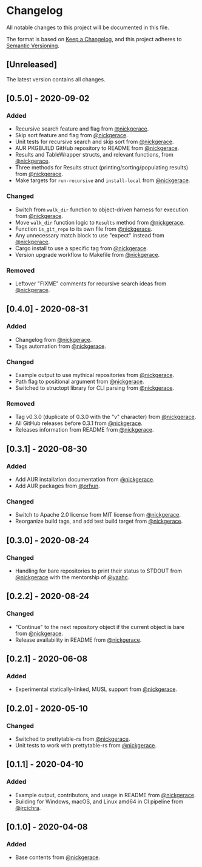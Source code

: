 # Changelog

All notable changes to this project will be documented in this file.

The format is based on [Keep a Changelog](https://keepachangelog.com/en/1.0.0/),
and this project adheres to [Semantic Versioning](https://semver.org/spec/v2.0.0.html).

## [Unreleased]

The latest version contains all changes.

## [0.5.0] - 2020-09-02

### Added

- Recursive search feature and flag from [@nickgerace](https://github.com/nickgerace).
- Skip sort feature and flag from [@nickgerace](https://github.com/nickgerace).
- Unit tests for recursive search and skip sort from [@nickgerace](https://github.com/nickgerace).
- AUR PKGBUILD GitHub repository to README from [@nickgerace](https://github.com/nickgerace).
- Results and TableWrapper structs, and relevant functions, from [@nickgerace](https://github.com/nickgerace).
- Three methods for Results struct (printing/sorting/populating results) from [@nickgerace](https://github.com/nickgerace).
- Make targets for ```run-recursive``` and ```install-local``` from [@nickgerace](https://github.com/nickgerace).

### Changed

- Switch from ```walk_dir``` function to object-driven harness for execution from [@nickgerace](https://github.com/nickgerace).
- Move ```walk_dir``` function logic to ```Results``` method from [@nickgerace](https://github.com/nickgerace).
- Function ```is_git_repo``` to its own file from [@nickgerace](https://github.com/nickgerace).
- Any unnecessary match block to use "expect" instead from [@nickgerace](https://github.com/nickgerace).
- Cargo install to use a specific tag from [@nickgerace](https://github.com/nickgerace).
- Version upgrade workflow to Makefile from [@nickgerace](https://github.com/nickgerace).

### Removed

- Leftover "FIXME" comments for recursive search ideas from [@nickgerace](https://github.com/nickgerace).

## [0.4.0] - 2020-08-31

### Added

- Changelog from [@nickgerace](https://github.com/nickgerace).
- Tags automation from [@nickgerace](https://github.com/nickgerace).

### Changed

- Example output to use mythical repositories from [@nickgerace](https://github.com/nickgerace).
- Path flag to positional argument from [@nickgerace](https://github.com/nickgerace).
- Switched to structopt library for CLI parsing from [@nickgerace](https://github.com/nickgerace).

### Removed

- Tag v0.3.0 (duplicate of 0.3.0 with the "v" character) from [@nickgerace](https://github.com/nickgerace).
- All GitHub releases before 0.3.1 from [@nickgerace](https://github.com/nickgerace).
- Releases information from README from [@nickgerace](https://github.com/nickgerace).

## [0.3.1] - 2020-08-30

### Added

- Add AUR installation documentation from [@nickgerace](https://github.com/nickgerace).
- Add AUR packages from [@orhun](https://github.com/orhun).

### Changed

- Switch to Apache 2.0 license from MIT license from [@nickgerace](https://github.com/nickgerace).
- Reorganize build tags, and add test build target from [@nickgerace](https://github.com/nickgerace).

## [0.3.0] - 2020-08-24

### Changed

- Handling for bare repositories to print their status to STDOUT from [@nickgerace](https://github.com/nickgerace) with the mentorship of [@yaahc](https://github.com/yaahc).

## [0.2.2] - 2020-08-24

### Changed

- "Continue" to the next repository object if the current object is bare from [@nickgerace](https://github.com/nickgerace).
- Release availability in README from [@nickgerace](https://github.com/nickgerace).

## [0.2.1] - 2020-06-08

### Added

- Experimental statically-linked, MUSL support from [@nickgerace](https://github.com/nickgerace).

## [0.2.0] - 2020-05-10

### Changed

- Switched to prettytable-rs from [@nickgerace](https://github.com/nickgerace).
- Unit tests to work with prettytable-rs from [@nickgerace](https://github.com/nickgerace).

## [0.1.1] - 2020-04-10

### Added

- Example output, contributors, and usage in README from [@nickgerace](https://github.com/nickgerace).
- Building for Windows, macOS, and Linux amd64 in CI pipeline from [@jrcichra](https://github.com/jrcichra).

## [0.1.0] - 2020-04-08

### Added

- Base contents from [@nickgerace](https://github.com/nickgerace).

